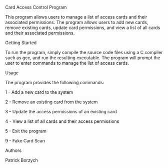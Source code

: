 Card Access Control Program

This program allows users to manage a list of access cards and their associated permissions. The program allows users to add new cards, remove existing cards, update card permissions, and view a list of all cards and their associated permissions.

Getting Started

To run the program, simply compile the source code files using a C compiler such as gcc, and run the resulting executable. The program will prompt the user to enter commands to manage the list of access cards.

Usage

The program provides the following commands:

1 - Add a new card to the system

2 - Remove an existing card from the system

3 - Update the access permissions of an existing card

4 - View a list of all cards and their access permissions

5 - Exit the program

9 - Fake Card Scan



Authors

Patrick Borzych

